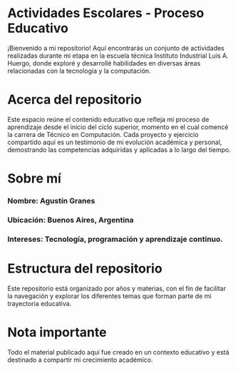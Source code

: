# Actividades Escolares - Proceso Educativo
¡Bienvenido a mi repositorio! Aquí encontrarás un conjunto de actividades realizadas durante mi etapa en la escuela técnica Instituto Industrial Luis A. Huergo, donde exploré y desarrollé habilidades en diversas áreas relacionadas con la tecnología y la computación.

# Acerca del repositorio
Este espacio reúne el contenido educativo que refleja mi proceso de aprendizaje desde el inicio del ciclo superior, momento en el cual comencé la carrera de Técnico en Computación. Cada proyecto y ejercicio compartido aquí es un testimonio de mi evolución académica y personal, demostrando las competencias adquiridas y aplicadas a lo largo del tiempo.

# Sobre mí
### Nombre: Agustín Granes

### Ubicación: Buenos Aires, Argentina

### Intereses: Tecnología, programación y aprendizaje continuo.

# Estructura del repositorio
Este repositorio está organizado por años y materias, con el fin de facilitar la navegación y explorar los diferentes temas que forman parte de mi trayectoria educativa.

# Nota importante
Todo el material publicado aquí fue creado en un contexto educativo y está destinado a compartir mi crecimiento académico.
